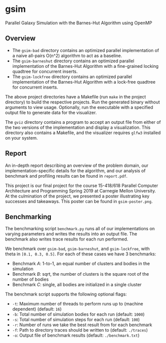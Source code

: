 # gsim
Parallel Galaxy Simulation with the Barnes-Hut Algorithm using OpenMP

## Overview

* The `gsim-bad` directory contains an optimized parallel implementation of a naive all-pairs O(n^2) algorithm to act as a baseline. 
* The `gsim-barneshut` directory contains an optimized parallel implementation of the Barnes-Hut Algorithm with a fine-grained locking quadtree for concurrent inserts.
* The `gsim-lockfree` directory contains an optimized parallel implementation of the Barnes-Hut Algorithm with a lock-free quadtree for concurrent inserts.

The above project directories have a Makefile (run `make` in the project directory) to build the respective projects. Run the generated binary without arguments to view usage. Optionally, run the executable with a specified output file to generate data for the visualizer.

The `gviz` directory contains a program to accept an output file from either of the two versions of the implementation and display a visualization. This directory also contains a Makefile, and the visualizer requires `glfw3` installed on your system.

## Report

An in-depth report describing an overview of the problem domain, our implementation-specific details for the algorithm, and our analysis of benchmark and profiling results can be found in `report.pdf`.

This project is our final project for the course 15-418/618 Parallel Computer Architecture and Programming Spring 2019 at Carnegie Mellon University. At the culmination of the project, we presented a poster illustrating key successes and takeaways. This poster can be found in `gsim-poster.png`.

## Benchmarking

The benchmarking script `benchmark.py` runs all of our implementations on varying parameters and writes the results into an output file. The benchmark also writes trace results for each run performed.

We benchmark over `gsim-bad`, `gsim-barneshut`, and `gsim-lockfree`, with theta in `[0.1, 0.3, 0.5]`. For each of these cases we have 3 benchmarks:

 * Benchmark *A*: 1-to-1, an equal number of clusters and bodies in the simulation
 * Benchmark *B*: sqrt, the number of clusters is the square root of the number of bodies
 * Benchmark *C*: single, all bodies are initialized in a single cluster

The benchmark script supports the following optional flags:

 * `-t`: Maximum number of threads to perform runs up to (machine dependent) (default: `16`)
 * `-b`: Total number of simulation bodies for each run (default: `1000`)
 * `-s`: Total number of simulation steps for each run (default: `100`)
 * `-r`: Number of runs we take the best result from for each benchmark
 * `-f`: Path to directory traces should be written to (default: `./traces`)
 * `-o`: Output file of benchmark results (default: `./benchmark.txt`)
